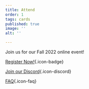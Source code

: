 ```yaml
---
title: Attend
order: 1
tags: cards
published: true
image: ''
alt: ''

---
```

Join us for our Fall 2022 online event!

[Register Now!](/register){.icon-badge}

[Join our Discord](https://discord.gg/AqhayGFexQ){.icon-discord}

[FAQ](/faq){.icon-faq}